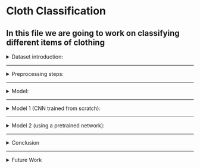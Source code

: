 # Cloth Classification

## In this file we are going to work on classifying different items of clothing

<details>
<summary>Dataset introduction:</summary>
<br>
- In this data you will find 10 popular items of clothing.
  <br>
- The images shape is (533, 400, 3).
  <br>
- Classes in the dataset = [shirt, longsleeve, dress, skirt, tshirt, pants, outwear, hat, shoes, shorts].
  <br>
- A sample of each class.

![cloth](https://user-images.githubusercontent.com/61900536/212160337-3b64403c-6733-4df3-90d8-864467fb3190.png)
  <br>
- And looking at the figure below we can notice that there is a slight class imbalancing problem which we solve later on in the code
  
![image](https://user-images.githubusercontent.com/61900536/212409964-a3df148b-efcf-4508-bb80-f0fda86c36b4.png)
 
</details>

-----------------------------------------------------------------------------------------------------------------------------------------------------------------------
<details>
<summary>Preprocessing steps:</summary>

- Resize the images to 256,256

- Add rotation and zoom augmentation

- Data split: Training=**3068** images, testing=**372** images, and validation=**341** images.
</details>

-----------------------------------------------------------------------------------------------------------------------------------------------------------------------
<details>
<summary>Model:</summary>
<br>
We used two approaches to choosing a model:
 <br> 
1. A CNN which we built and trained from scratch
  <br>
2. A pretrained MobileNetV2, which we trained on our data
  <br>

Keeping in mind having the weights as low as possible for easy deployment of the model, which is why I choose MobileNetV2.
</details>

-----------------------------------------------------------------------------------------------------------------------------------------------------------------------
<details>
<summary>Model 1 (CNN trained from scratch):</summary>

### model architecture
  
![image](https://user-images.githubusercontent.com/61900536/212165446-2b6b9631-4a09-44b3-b2e2-978e2c951c11.png)

- I used learning rate decay reduction and early stopping to prevent overfitting
  <br>
- I also used class weight balancing methods to prevent biassing towards one class

### Receptive field
In short, receptive field is the size of the region in the input that produces the feature.
<br>
receptive field per layer ![image](https://user-images.githubusercontent.com/61900536/212172115-56919600-e0ff-4862-8cf7-bdf9de1028b2.png) 
<br>
<br> 
receptive field of model 
  ![image](https://user-images.githubusercontent.com/61900536/212172169-8c792922-a491-4b8d-b4f5-03d3e9f973dd.png)
<br>

### Methods to increase the receptive field:

1. **Add more convolutional layers (make the network deeper)**: 

![image](https://user-images.githubusercontent.com/61900536/212171863-077b1c7a-4d14-4946-b39c-45a2ffefcc5c.png)

2. **Add pooling layers or higher stride convolutions (sub-sampling)**
  <br>
3. **Use dilated convolutions:** Dilations introduce “holes” in a convolutional kernel [3]. The “holes” basically define a spacing between the values of the kernel. So, while the number of weights in the kernel is unchanged, the weights are no longer applied to spatially adjacent samples. Dilating a kernel by a factor of rr introduces a kind of striding of rr.
below is an image of how sub-sampling and dilated conv affects the receptive field.

![Receptive-field-pooling-vs-dilated-conv](https://user-images.githubusercontent.com/61900536/212173854-f864e29b-215a-4869-a971-4b4d22ab6e06.png)

| Receptive field | Value |
| ----------- | ----------- |
| RF | 1 |

This model's rf is 1 because we have the same stride=1, padding='valid', and kernel=2, constant across all our layers

### FLOPs & MACCs:
One way to get an idea of the speed of your model (inference time) is to simply count how many computations it does. We typically count this as FLOPS, floating point operations per second. A slight variation of this is MACCs or multiply-accumulate operations, also known as MADDs.
<br>
**The below tabel contains the values of FLOPs and MACCs for every convolution and dense layer in our model**

| Layer name | FLOPs | MACCs |
| ----------- | ----------- | ----------- |
| conv2d   | 25,165,824 | 12,582,912 | 
| conv2d_1   | 66,064,384 | 33,032,192 | 
| conv2d_2   | 65,028,096 | 32,514,048 | 
| conv2d_3   | 62,980,096 | 31,490,048 | 
| Dense  | 7,372,800 | 3,661,400 | 
| Dense_1  | 2,560 | 1,280 | 
| **Total**  | **228,523,408** | **113,306,880** |

###  Decreasing FLOPs & MACCs: 
Before we discuss how we can decrease FLOPs, we first have to understande how its calculated.
- Convolutions - FLOPs = 2x Number of Kernel x Kernel Shape x Output Shape
- Fully Connected Layers - FLOPs = 2x Input Size x Output Size

**Keeping these equations in mind lets look at the example below**
First Convolution - 2x5x(3x3)x26x26 = 60,840 FLOPs
Second Convolution -2x5x(3x3x5)x24x24 = 259,200 FLOPs
First FC Layer - 2x(24x24x5)x128 = 737,280 FLOPs
Second FC Layer - 2x128x10 = 2,560 FLOPs

**So after looking at the above equation and example** we conclude that to optimize our model (reduce FLOPs):
- Reduce the model size
- Reduce the number of operations with: 1)Pooling (2)Separable Convolutions (3)Model Pruning

Note: A more detailed FLOPs and MACCs tabel of each layer can be viewed inside flops_calculator notebook

###  Results: 
Training was stopped at epoch **20** by early stopping to avoid overfitting

We got the following learning curves

![acuraccy](https://user-images.githubusercontent.com/61900536/212305010-dae0f925-1411-491b-8619-c4d5324f7626.png)

![loss](https://user-images.githubusercontent.com/61900536/212305034-3e60fc4d-9015-4b04-bb86-d93656179c3f.png)

With the following results
  ![image](https://user-images.githubusercontent.com/61900536/212306038-1457de1a-1656-4d3d-a66b-43d13bb17d03.png)

And the below confusion matrix

![image](https://user-images.githubusercontent.com/61900536/212306321-d95f333c-87ef-4bd6-8f7a-eba06712957e.png)


The results aren't great, with 39% accuracy and poor precision and recall. And that's why we moved to the second architecture
</details>

-----------------------------------------------------------------------------------------------------------------------------------------------------------------------
<details>
<summary>Model 2 (using a pretrained network):</summary>

### model architecture
- I used a standard MobileNetV2 and changed the fully connected layers to `Dense(10,activation='softmax')`
- MobileNetV2 full architecture https://arxiv.org/pdf/1801.04381v4.pdf
- And got the following parameters
  ![image](https://user-images.githubusercontent.com/61900536/212308268-e15989ee-af89-4344-a17c-b097f87c3a67.png)

- All the layers weights were freezed during training except for the fc layer added. 

### FLOPs & MACCs:

| Layer name | FLOPs | MACCs |
| ----------- | ----------- | ----------- | 
| **Total**  | **784,609,720** | **392,163,548** |

A detailed explanation of each layers FLOPs can be viewed in the flops_calculator notebook
  
###  Results: 
  
Training was stopped at epoch **4** by early stopping to avoid overfitting

We got the following learning curves

![acc2](https://user-images.githubusercontent.com/61900536/212313398-03dd6ef0-b565-4783-b92f-b04a71ccdf5b.png)

![loss2](https://user-images.githubusercontent.com/61900536/212313410-2da59b16-208c-4183-bdd4-c55ab2d8153d.png)


With the following results
  ![image](https://user-images.githubusercontent.com/61900536/212313479-63416ca3-9d82-4832-bee2-ba4007cb9775.png)

And the below confusion matrix

![image](https://user-images.githubusercontent.com/61900536/212313536-637688a8-6348-43b3-a0c9-8ca29464f6d4.png)

 This model was able to achieve **85%** accuracy on the testing data. And better results generalizing.
</details>

-----------------------------------------------------------------------------------------------------------------------------------------------------------------------

<details>
<summary>Conclusion</summary>

 So in coclusion the second model (pretrained mobilenetv2) achieved much better result on our clothing dataset
</details>

-----------------------------------------------------------------------------------------------------------------------------------------------------------------------

<details>
<summary>Future Work</summary>

If there was a small tolerance for the model size one can even give transformers a shot, since they seem to do quite well in CV tasks since the publishing of the ViT model.

However in our task we could try MobileVit found at: https://huggingface.co/docs/transformers/model_doc/mobilevit


</details>





